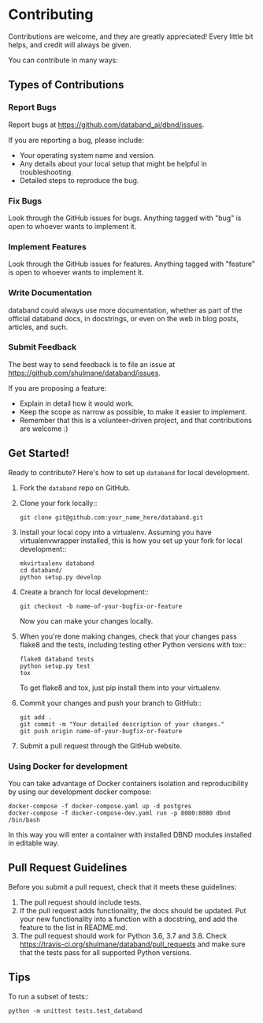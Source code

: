 # Contributing

Contributions are welcome, and they are greatly appreciated! Every
little bit helps, and credit will always be given.

You can contribute in many ways:

## Types of Contributions

### Report Bugs

Report bugs at https://github.com/databand_ai/dbnd/issues.

If you are reporting a bug, please include:

-   Your operating system name and version.
-   Any details about your local setup that might be helpful in troubleshooting.
-   Detailed steps to reproduce the bug.

### Fix Bugs

Look through the GitHub issues for bugs. Anything tagged with "bug"
is open to whoever wants to implement it.

### Implement Features

Look through the GitHub issues for features. Anything tagged with "feature"
is open to whoever wants to implement it.

### Write Documentation

databand could always use more documentation, whether as part of the
official databand docs, in docstrings, or even on the web in blog posts,
articles, and such.

### Submit Feedback

The best way to send feedback is to file an issue at https://github.com/shulmane/databand/issues.

If you are proposing a feature:

-   Explain in detail how it would work.
-   Keep the scope as narrow as possible, to make it easier to implement.
-   Remember that this is a volunteer-driven project, and that contributions
    are welcome :)

## Get Started!

Ready to contribute? Here's how to set up `databand` for local development.

1. Fork the `databand` repo on GitHub.
2. Clone your fork locally::

    ```shell
    git clone git@github.com:your_name_here/databand.git
    ```

3. Install your local copy into a virtualenv. Assuming you have virtualenvwrapper installed, this is how you set up your fork for local development::

    ```shell
    mkvirtualenv databand
    cd databand/
    python setup.py develop
    ```

4. Create a branch for local development::

    ```shell
    git checkout -b name-of-your-bugfix-or-feature
    ```

    Now you can make your changes locally.

5. When you're done making changes, check that your changes pass flake8 and the tests, including testing other Python versions with tox::

    ```shell
    flake8 databand tests
    python setup.py test
    tox
    ```

    To get flake8 and tox, just pip install them into your virtualenv.

6. Commit your changes and push your branch to GitHub::

    ```shell
    git add .
    git commit -m "Your detailed description of your changes."
    git push origin name-of-your-bugfix-or-feature
    ```

7. Submit a pull request through the GitHub website.

### Using Docker for development

You can take advantage of Docker containers isolation and reproducibility by using our development
docker compose:

```
docker-compose -f docker-compose.yaml up -d postgres
docker-compose -f docker-compose-dev.yaml run -p 8080:8080 dbnd /bin/bash
```

In this way you will enter a container with installed DBND modules installed in editable way.

## Pull Request Guidelines

Before you submit a pull request, check that it meets these guidelines:

1. The pull request should include tests.
2. If the pull request adds functionality, the docs should be updated. Put
   your new functionality into a function with a docstring, and add the
   feature to the list in README.md.
3. The pull request should work for Python 3.6, 3.7 and 3.8. Check
   https://travis-ci.org/shulmane/databand/pull_requests
   and make sure that the tests pass for all supported Python versions.

## Tips

To run a subset of tests::

```shell
python -m unittest tests.test_databand
```
